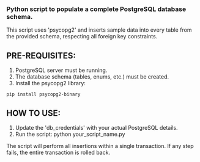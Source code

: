 ### Python script to populate a complete PostgreSQL database schema.

This script uses 'psycopg2' and inserts sample data into every table
from the provided schema, respecting all foreign key constraints.

## PRE-REQUISITES:
1. PostgreSQL server must be running.
2. The database schema (tables, enums, etc.) must be created.
3. Install the psycopg2 library:
```
pip install psycopg2-binary
```

## HOW TO USE:
1. Update the 'db_credentials' with your actual PostgreSQL details.
2. Run the script: python your_script_name.py

The script will perform all insertions within a single transaction.
If any step fails, the entire transaction is rolled back.
